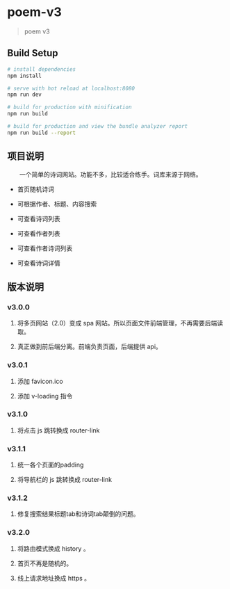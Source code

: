 # poem-v3

> poem v3

## Build Setup

``` bash
# install dependencies
npm install

# serve with hot reload at localhost:8080
npm run dev

# build for production with minification
npm run build

# build for production and view the bundle analyzer report
npm run build --report
```

## 项目说明

&emsp;&emsp;一个简单的诗词网站。功能不多，比较适合练手。词库来源于网络。

- 首页随机诗词

- 可根据作者、标题、内容搜索

- 可查看诗词列表

- 可查看作者列表

- 可查看作者诗词列表

- 可查看诗词详情

## 版本说明

### v3.0.0

1. 将多页网站（2.0）变成 spa 网站。所以页面文件前端管理，不再需要后端读取。

2. 真正做到前后端分离。前端负责页面，后端提供 api。

### v3.0.1

1. 添加 favicon.ico

2. 添加 v-loading 指令

### v3.1.0

1. 将点击 js 跳转换成 router-link

### v3.1.1

1. 统一各个页面的padding

2. 将导航栏的 js 跳转换成 router-link

### v3.1.2

1. 修复搜索结果标题tab和诗词tab颠倒的问题。

### v3.2.0

1. 将路由模式换成 history 。

2. 首页不再是随机的。

3. 线上请求地址换成 https 。